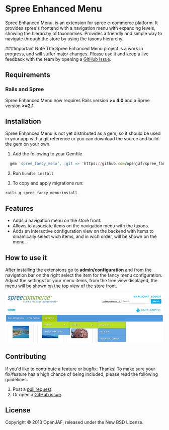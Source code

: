 Spree Enhanced Menu
==============
Spree Enhanced Menu, is an extension for spree e-commerce platform. It provides spree's frontend with a navigation menu with expanding levels, showing the hierarchy of taxonomies. Provides a friendly and simple way to navigate through the store by using the taxons hierarchy.

###Important Note
The Spree Enhanced Menu project is a work in progress, and will suffer major changes. Please use it and keep a live feedback with the team by opening a [GitHub issue](https://github.com/openjaf/spree_fancy_menu/issues/new).

Requirements
------------
### Rails and Spree
Spree Enhanced Menu now requires Rails version **>= 4.0** and a Spree version **>=2.1**.

Installation
------------

Spree Enhanced Menu is not yet distributed as a gem, so it should be used in your app with a git reference or you can download the source and build the gem on your own.

1. Add the following to your Gemfile

  ```ruby
    gem 'spree_fancy_menu’, :git => 'https://github.com/openjaf/spree_fancy_menu.git', :branch => 'master'
  ```

2. Run `bundle install`

3. To copy and apply migrations run:

  ```
  rails g spree_fancy_menu:install
  ```

Features
------------

- Adds a navigation menu on the store front.
- Allows to associate items on the navigation menu with the taxons.
- Adds an interactive configuration view on the backend with items to dinamically select wich items, and in wich order, will be shown on the menu.


How to use it
------------

After installing the extensions go to **admin/configuration** and from the navigation bar on the right select the item for the fancy menu configuration. Adjust the settings for your menu items, from the tree view displayed, the menu will be shown on the top view of the store front.

![Banner on Store](/readme_images/menu_view.jpg?raw=true "Banner on Store")


Contributing
------------

If you'd like to contribute a feature or bugfix: Thanks! To make sure your
fix/feature has a high chance of being included, please read the following
guidelines:

1. Post a [pull request](https://github.com/openjaf/spree_fancy_menu/compare/).
2. Or open a [GitHub issue](https://github.com/openjaf/spree_fancy_menu/issues/new).

License
-------

Copyright © 2013 OpenJAF, released under the New BSD License.
